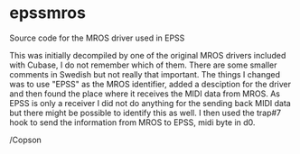 # epssmros
Source code for the MROS driver used in EPSS

This was initially decompiled by one of the original MROS drivers included with Cubase, I do not remember which of them.
There are some smaller comments in Swedish but not really that important.
The things I changed was to use "EPSS" as the MROS identifier, added a desciption for the driver and then found the place where it receives the MIDI data from MROS. As EPSS is only a receiver I did not do anything for the sending back MIDI data but there might be possible to identify this as well.
I then used the trap#7 hook to send the information from MROS to EPSS, midi byte in d0.

/Copson
